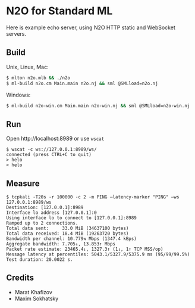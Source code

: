 N2O for Standard ML
===================

Here is example echo server, using N2O HTTP static and WebSocket servers.

Build
-----

Unix, Linux, Mac:

```bash
$ mlton n2o.mlb && ./n2o
$ ml-build n2o.cm Main.main n2o.nj && sml @SMLload=n2o.nj
```

Windows:

```bash
$ ml-build n2o-win.cm Main.main n2o-win.nj && sml @SMLload=n2o-win.nj
```

Run
---

Open http://localhost:8989 or use `wscat`

```
$ wscat -c ws://127.0.0.1:8989/ws/
connected (press CTRL+C to quit)
> helo
< helo
```

Measure
-------

```
$ tcpkali -T20s -r 100000 -c 2 -m PING —latency-marker "PING" —ws 127.0.0.1:8989/ws
Destination: [127.0.0.1]:8989
Interface lo address [127.0.0.1]:0
Using interface lo to connect to [127.0.0.1]:8989
Ramped up to 2 connections.
Total data sent:     33.0 MiB (34637100 bytes)
Total data received: 18.4 MiB (19263720 bytes)
Bandwidth per channel: 10.779⇅ Mbps (1347.4 kBps)
Aggregate bandwidth: 7.705↓, 13.853↑ Mbps
Packet rate estimate: 23465.4↓, 1327.3↑ (1↓, 1↑ TCP MSS/op)
Message latency at percentiles: 5043.1/5327.9/5375.9 ms (95/99/99.5%)
Test duration: 20.0022 s.
```

Credits
-------

* Marat Khafizov
* Maxim Sokhatsky
